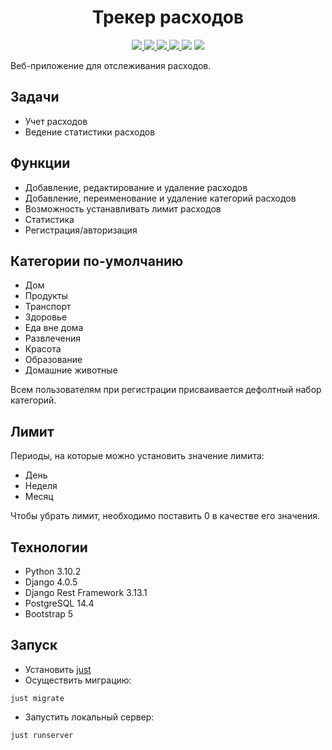 <h1 align="center">Трекер расходов</h1>
<p align="center">
<a href="https://www.djangoproject.com/">
<img src="https://img.shields.io/badge/django-%23092E20.svg?style=flat&logo=django&logoColor=white"/>
</a>
<a href="https://www.django-rest-framework.org/">
<img src="https://img.shields.io/badge/DJANGO-REST-ff1709?style=flat&logo=django&logoColor=white&color=ff1709&labelColor=gray"/>
</a>
<a href="https://www.postgresql.org/">
<img src="https://img.shields.io/badge/postgres-%23316192.svg?style=flat&logo=postgresql&logoColor=white"/>
</a>
<a href="https://django-bootstrap-v5.readthedocs.io/en/latest/#">
<img src="https://img.shields.io/badge/bootstrap-%23563D7C.svg?style=flat&logo=bootstrap&logoColor=white"/>
</a>
<img src="https://img.shields.io/github/commit-activity/m/Kozorez-V/expense-tracker?style=flat&color=purple"/>
<img src="https://img.shields.io/github/repo-size/Kozorez-V/expense-tracker?color=red"/>
</p>


Веб-приложение для отслеживания расходов.

## Задачи

- Учет расходов
- Ведение статистики расходов

## Функции

- Добавление, редактирование и удаление расходов
- Добавление, переименование и удаление категорий расходов
- Возможность устанавливать лимит расходов
- Статистика
- Регистрация/авторизация

## Категории по-умолчанию

- Дом
- Продукты
- Транспорт
- Здоровье
- Еда вне дома
- Развлечения
- Красота
- Образование
- Домашние животные

Всем пользователям при регистрации присваивается дефолтный набор категорий.

## Лимит

Периоды, на которые можно установить значение лимита:

- День
- Неделя
- Месяц

Чтобы убрать лимит, необходимо поставить 0 в качестве его значения.

## Технологии

- Python 3.10.2
- Django 4.0.5
- Django Rest Framework 3.13.1
- PostgreSQL 14.4
- Bootstrap 5

## Запуск

- Установить [just](https://github.com/casey/just)
- Осуществить миграцию:

```
just migrate
```

- Запустить локальный сервер:

```
just runserver
```